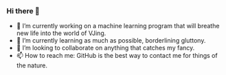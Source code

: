 ### Hi there 👋



- 🔭 I’m currently working on a machine learning program that will breathe new life into the world of VJing.
- 🌱 I’m currently learning as much as possible, borderlining gluttony.
- 👯 I’m looking to collaborate on anything that catches my fancy.
- 📫 How to reach me: GitHub is the best way to contact me for things of the nature.


